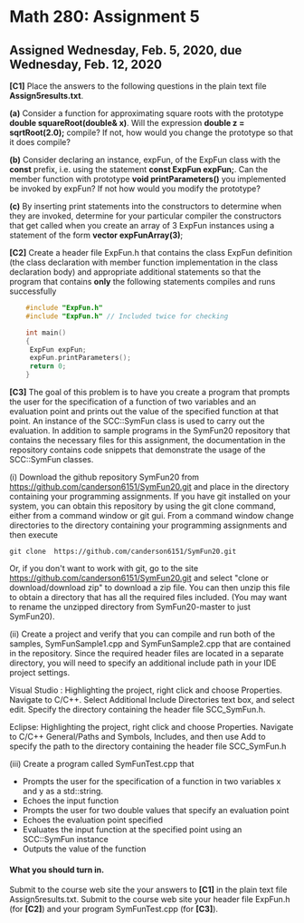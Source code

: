 # Math 280: Assignment 5
## Assigned Wednesday, Feb. 5, 2020, due Wednesday, Feb. 12, 2020

__[C1]__ Place the answers to the following questions in the plain text file __Assign5results.txt__.

__(a)__ Consider a function for approximating square roots with the prototype __double squareRoot(double& x)__. Will the expression __double z = sqrtRoot(2.0);__ compile? If not, how would you change the prototype so that it does compile?

__(b)__ Consider declaring an instance, expFun, of the ExpFun class with the __const__ prefix, i.e. using the statement __const ExpFun expFun;__. Can the member function with prototype __void printParameters()__ you implemented be invoked by expFun? If not how would you modify the prototype?

__(c)__ By inserting print statements into the constructors to determine when they are invoked, determine for your particular compiler the constructors that get called when you create an array of 3 ExpFun instances using a statement of the form __vector<ExpFun> expFunArray(3)__;

__[C2]__ Create a header file ExpFun.h that contains the class ExpFun definition (the class declaration with member function implementation in the class declaration body) and appropriate additional statements so that the program that contains __only__ the following statements compiles and runs successfully

```c++
    #include "ExpFun.h" 
    #include "ExpFun.h" // Included twice for checking

    int main()
    {
     ExpFun expFun;
     expFun.printParameters();
     return 0;
    }
```

__[C3]__ The goal of this problem is to have you create a program that prompts the user for the specification of a function of two variables and an evaluation point and prints out the value of the specified function at that point. An instance of the SCC::SymFun class is used to carry out the evaluation. In addition to sample programs in the SymFun20 repository that contains the necessary files for this assignment, the documentation in the repository contains code snippets that demonstrate the usage of the SCC::SymFun classes.

(i) Download the github repository SymFun20 from https://github.com/canderson6151/SymFun20.git and place in the directory containing your programming assignments. If you have git installed on your system, you can obtain this repository by using the git clone command, either from a command window or git gui. From a command window change directories to the directory containing your programming assignments and then execute

`git clone  https://github.com/canderson6151/SymFun20.git`
 
Or, if you don't want to work with git, go to the site https://github.com/canderson6151/SymFun20.git and select "clone or download/download zip" to download a zip file. You can then unzip this file to obtain a directory that has all the required files included. (You may want to rename the unzipped directory from SymFun20-master to just SymFun20).

(ii) Create a project and verify that you can compile and run both of the samples, SymFunSample1.cpp and SymFunSample2.cpp that are contained in the repository. Since the required header files are located in a separate directory, you will need to specify an additional include path in your IDE project settings.

Visual Studio : Highlighting the project, right click and choose Properties. Navigate to C/C++. Select Additional Include Directories text box, and select edit. Specify the directory containing the header file SCC_SymFun.h.

Eclipse: Highlighting the project, right click and choose Properties. Navigate to C/C++ General/Paths and Symbols, Includes, and then use Add to specify the path to the directory containing the header file SCC_SymFun.h

(iii) Create a program called SymFunTest.cpp that

* Prompts the user for the specification of a function in two variables x and y as a std::string.
* Echoes the input function
* Prompts the user for two double values that specify an evaluation point
* Echoes the evaluation point specified
* Evaluates the input function at the specified point using an SCC::SymFun instance
* Outputs the value of the function
 

#### What you should turn in.
Submit to the course web site the your answers to __[C1]__ in the plain text file Assign5results.txt.
Submit to the course web site your header file ExpFun.h (for __[C2]__) and your program SymFunTest.cpp (for __[C3]__).
